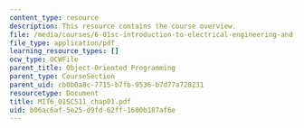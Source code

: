 ```yaml
---
content_type: resource
description: This resource contains the course overview.
file: /media/courses/6-01sc-introduction-to-electrical-engineering-and-computer-science-i-spring-2011/b06ac6af5e25d9fd62ff1600b187af6e_MIT6_01SCS11_chap01.pdf
file_type: application/pdf
learning_resource_types: []
ocw_type: OCWFile
parent_title: Object-Oriented Programming
parent_type: CourseSection
parent_uid: cb0b0a8c-7715-b7fb-9536-b7d77a728231
resourcetype: Document
title: MIT6_01SCS11_chap01.pdf
uid: b06ac6af-5e25-d9fd-62ff-1600b187af6e
---
```

